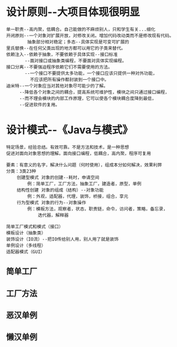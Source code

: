 # 设计原则--大项目体现很明显
    单一职责--高内聚，低耦合。自己能做的不麻烦别人，只和学生有关...细化
    开闭原则--一个对象对扩展开放，对修改关闭。增加代码改动类而不是修改现有代码。
            抽象部分相对稳定；多态--具体实现是可变可扩展的
    里氏替换--在任何父类出现的地方都可以用它的子类来替代。
    依赖注入--依赖于抽象，不要依赖于具体实现--接口标准
           --面对接口或抽象类编程，不要面对具体实现编程。
    接口分离--不要强迫程序依赖它们不需要使用的方法。
           --一个接口不要提供太多功能，一个接口应该只提供一种对外功能，
             不应该把所有操作都封装到一个接口中。
    迪米特--一个对象应当对其他对象尽可能少的了解。
         --降低各个对象之间的耦合，提高系统可维护性，模块之间只通过接口编程，
         --而不理会模块的内部工作原理，它可以使各个模块耦合度降到最低，
         --促进软件的复用。
         
# 设计模式--《Java与模式》
    特定场景，经验总结。有效可靠。不是方法和技术，是一种思想
    促进对面向对象思想的理解。面向接口编程，低耦合，高内聚，程序可复用
    
    要素：有意义的名字，解决什么问题（何时使用），组成本分如何解决，效果利弊
    分类：3类23种
        创建型模式 对象的创建--耗时，申请空间
            例：简单工厂，工厂方法，抽象工厂，建造者，原型，单例
        结构性创建 对象的组成（结构）--对象功能
            例：外观，适配器，代理，装饰，桥接，组合，享元
        行为型模式 对象的行为--对象操作
            例：模板方法，观察者，状态，职责链，命令，访问者，策略，备忘录，
                迭代器，解释器
                
    简单工厂模式和模式（接口）
    模板设计（抽象类）
    装饰设计（IO流）--把IO传给别人用，别人用了就是装饰
    单例设计（多线程）
    适配器模式（GUI）

## 简单工厂
## 工厂方法
## 恶汉单例
## 懒汉单例